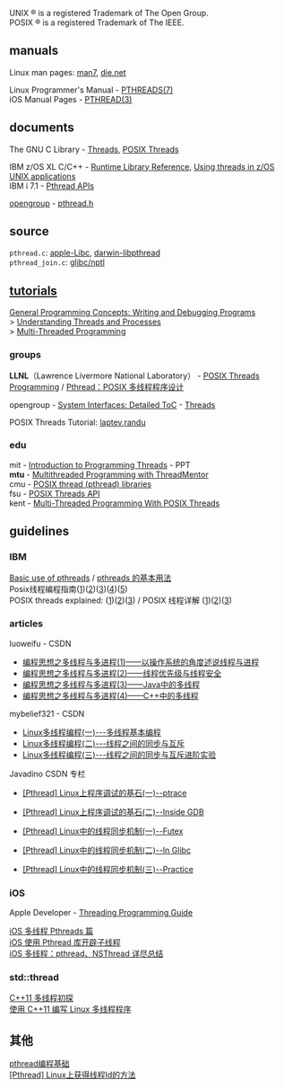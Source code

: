 
UNIX ® is a registered Trademark of The Open Group.  
POSIX ® is a registered Trademark of The IEEE.  

## manuals

Linux man pages: [man7](http://man7.org/linux/man-pages/index.html), [die.net](https://linux.die.net/man/)  

Linux Programmer's Manual - [PTHREADS(7)](http://man7.org/linux/man-pages/man7/pthreads.7.html)  
iOS Manual Pages - [PTHREAD(3)](https://developer.apple.com/library/archive/documentation/System/Conceptual/ManPages_iPhoneOS/man3/pthread.3.html)  

## documents

The GNU C Library - [Threads](https://www.gnu.org/software/libc/manual/html_node/Threads.html#Threads), [POSIX Threads](http://elias.rhi.hi.is/libc/POSIX-Threads.html#POSIX%20Threads)  

IBM z/OS XL C/C++ - [Runtime Library Reference](https://www.ibm.com/support/knowledgecenter/en/SSLTBW_2.3.0/com.ibm.zos.v2r3.bpxbd00/toc.htm), [Using threads in z/OS UNIX applications](https://www.ibm.com/support/knowledgecenter/SSLTBW_2.1.0/com.ibm.zos.v2r1.cbcpx01/uthrds.htm)  
IBM i 7.1 - [Pthread APIs](https://www.ibm.com/support/knowledgecenter/en/ssw_ibm_i_71/apis/rzah4mst.htm)  

[opengroup](http://pubs.opengroup.org/onlinepubs/9699919799/) - [pthread.h](http://pubs.opengroup.org/onlinepubs/9699919799/basedefs/pthread.h.html)

## source

`pthread.c`: [apple-Libc](https://opensource.apple.com/source/Libc/Libc-498/pthreads/pthread.c), [darwin-libpthread](https://github.com/apple/darwin-libpthread/blob/master/src/pthread.c)  
`pthread_join.c`: [glibc/nptl](https://github.com/lattera/glibc/blob/master/nptl/pthread_join.c)

## [tutorials](https://www.dmoztools.net/Computers/Programming/Threads/POSIX/)

[General Programming Concepts: Writing and Debugging Programs](http://publib16.boulder.ibm.com/doc_link/en_US/a_doc_lib/aixprggd/genprogc/mastertoc.htm)  
	> [Understanding Threads and Processes](http://publib16.boulder.ibm.com/doc_link/en_US/a_doc_lib/aixprggd/genprogc/understanding_threads.htm)  
	> [Multi-Threaded Programming](http://publib16.boulder.ibm.com/doc_link/en_US/a_doc_lib/aixprggd/genprogc/threads_prg.htm)  

### groups

**LLNL**（Lawrence Livermore National Laboratory） - [POSIX Threads Programming](https://computing.llnl.gov/tutorials/pthreads/) / [Pthread：POSIX 多线程程序设计](http://www.cnblogs.com/mywolrd/archive/2009/02/05/1930707.html)  

opengroup - [System Interfaces: Detailed ToC](http://pubs.opengroup.org/onlinepubs/9699919799/functions/contents.html) - [Threads](http://pubs.opengroup.org/onlinepubs/9699919799/functions/V2_chap02.html#tag_15_09)  

POSIX Threads Tutorial: [laptev](http://www.laptev.org/doc/pthreads.html),[randu](https://randu.org/tutorials/threads/)  

### edu

mit - [Introduction to Programming Threads](http://www.mit.edu/people/proven/IAP_2000/index.html) - PPT  
**mtu** - [Multithreaded Programming with ThreadMentor](http://pages.mtu.edu/~shene/NSF-3/e-Book/index.html)  
cmu - [POSIX thread (pthread) libraries](https://www.cs.cmu.edu/afs/cs/academic/class/15492-f07/www/pthreads.html)  
fsu - [POSIX Threads API](http://www.cs.fsu.edu/~baker/realtime/restricted/notes/pthreads.html)  
kent - [Multi-Threaded Programming With POSIX Threads](http://www.cs.kent.edu/~ruttan/sysprog/lectures/multi-thread/multi-thread.html)  

## guidelines

### IBM

[Basic use of pthreads](https://www.ibm.com/developerworks/library/l-pthred/index.html) / [pthreads 的基本用法](https://www.ibm.com/developerworks/cn/linux/l-pthred/)  
Posix线程编程指南([1](http://www.ibm.com/developerworks/cn/linux/thread/posix_threadapi/part1/index.html))([2](http://www.ibm.com/developerworks/cn/linux/thread/posix_threadapi/part2/index.html))([3](http://www.ibm.com/developerworks/cn/linux/thread/posix_threadapi/part3/index.html))([4](http://www.ibm.com/developerworks/cn/linux/thread/posix_threadapi/part4/index.html))([5](http://www.ibm.com/developerworks/cn/linux/thread/posix_threadapi/part5/index.html))  
POSIX threads explained: ([1](https://www.ibm.com/developerworks/library/l-posix1/index.html))([2](https://www.ibm.com/developerworks/library/l-posix2/))([3](https://www.ibm.com/developerworks/library/l-posix3/)) / POSIX 线程详解 ([1](http://www.ibm.com/developerworks/cn/linux/thread/posix_thread1/index.html))([2](https://www.ibm.com/developerworks/cn/linux/thread/posix_thread2/index.html))([3](https://www.ibm.com/developerworks/cn/linux/thread/posix_thread3/index.html))  

### articles

luoweifu - CSDN

- [编程思想之多线程与多进程(1)——以操作系统的角度述说线程与进程](http://blog.csdn.net/luoweifu/article/details/46595285)  
- [编程思想之多线程与多进程(2)——线程优先级与线程安全](https://blog.csdn.net/luoweifu/article/details/46701167)  
- [编程思想之多线程与多进程(3)——Java中的多线程](https://blog.csdn.net/luoweifu/article/details/46673975)  
- [编程思想之多线程与多进程(4)——C++中的多线程](http://blog.csdn.net/luoweifu/article/details/46835437)  

mybelief321 - CSDN

- [Linux多线程编程(一)---多线程基本编程](http://blog.csdn.net/mybelief321/article/details/9377379)  
- [Linux多线程编程(二)---线程之间的同步与互斥](http://blog.csdn.net/mybelief321/article/details/9390707)  
- [Linux多线程编程(三)---线程之间的同步与互斥进阶实验](http://blog.csdn.net/mybelief321/article/details/9395799)  

Javadino CSDN 专栏

- [[Pthread] Linux上程序调试的基石(一)--ptrace](http://blog.csdn.net/javadino/article/details/2891413)  
- [[Pthread] Linux上程序调试的基石(二)--Inside GDB](http://blog.csdn.net/javadino/article/details/2891434)  

- [[Pthread] Linux中的线程同步机制(一)--Futex](http://blog.csdn.net/javadino/article/details/2891385)  
- [[Pthread] Linux中的线程同步机制(二)--In Glibc](http://blog.csdn.net/javadino/article/details/2891388)  
- [[Pthread] Linux中的线程同步机制(三)--Practice](http://blog.csdn.net/javadino/article/details/2891399)  

### iOS

Apple Developer - [Threading Programming Guide](https://developer.apple.com/library/archive/documentation/Cocoa/Conceptual/Multithreading/CreatingThreads/CreatingThreads.html)

[iOS 多线程 Pthreads 篇](https://juejin.im/post/5a3887dbf265da432e5c1f2f)  
[iOS 使用 Pthread 库开辟子线程](https://www.jianshu.com/p/5f592aab388c)  
[iOS 多线程：pthread、NSThread 详尽总结](https://cloud.tencent.com/developer/article/1139794)  

### std::thread

[C++11 多线程初探](http://www.cnblogs.com/haippy/p/3235560.html)  
[使用 C++11 编写 Linux 多线程程序](http://www.ibm.com/developerworks/cn/linux/1412_zhupx_thread/index.html)  

## 其他

[pthread编程基础](http://blog.chinaunix.net/uid-20528014-id-333508.html)  
[[Pthread] Linux上获得线程Id的方法](http://blog.csdn.net/javadino/article/details/2891364)  
